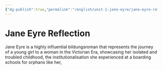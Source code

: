 ```yaml
---
{"dg-publish":true,"permalink":"/english/unit-1-jane-eyre/jane-eyre-reflection/","dgHomeLink":true,"dgPassFrontmatter":true}
---
```


# Jane Eyre Reflection
Jane Eyre is a highly influential bildungsroman that represents the journey of a young girl to a woman in the Victorian Era, showcasing her isolated and troubled childhood, the institutionalisation she experienced at a boarding schools for orphans like her,  